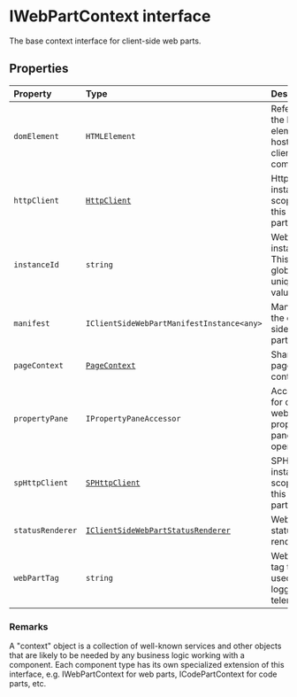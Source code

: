 # IWebPartContext interface







The base context interface for client-side web parts.




## Properties

| Property	   | Type	| Description|
|:-------------|:-------|:-----------|
|`domElement`      | `HTMLElement` | Reference to the DOM element that hosts this client side component. |
|`httpClient`      | [`HttpClient`](../../sp-http/class/httpclient.md) | HttpClient instance scoped to this web part. |
|`instanceId`      | `string` | Web part instance id. This is a globally unique value. |
|`manifest`      | `IClientSideWebPartManifestInstance<any>` | Manifest for the client side web part. |
|`pageContext`      | [`PageContext`](../../sp-page-context/class/pagecontext.md) | SharePoint page context. |
|`propertyPane`      | `IPropertyPaneAccessor` | Accessor for common web part property pane operations. |
|`spHttpClient`      | [`SPHttpClient`](../../sp-http/class/sphttpclient.md) | SPHttpClient instance scoped to this web part. |
|`statusRenderer`      | [`IClientSideWebPartStatusRenderer`](../../sp-webpart-base/interface/iclientsidewebpartstatusrenderer.md) | Web part status renderer. |
|`webPartTag`      | `string` | Web part tag to be used for logging and telemetry. |






### Remarks

A "context" object is a collection of well-known services and other objects that are likely to be needed by any business logic working with a component. Each component type has its own specialized extension of this interface, e.g. IWebPartContext for web parts, ICodePartContext for code parts, etc.

